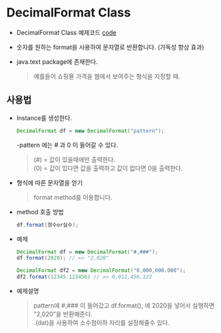 

DecimalFormat Class
===
* DecimalFormat Class 예제코드 [code](https://github.com/LeeWoooo/SIST_Class/blob/master/Java/Day(20.11.13)/DecimalFormat_Class/UseDecimalFormat.java)

* 숫자를 원하는 format을 사용하여 문자열로 반환합니다. (가독성 향상 효과)

* java.text package에 존재한다.
    >예를들어 쇼핑몰 가격을 웹에서 보여주는 형식을 지정할 때.

## 사용법

* Instance를 생성한다.

    ```java
    DecimalFormat df = new DecimalFormat("pattern");
    ```
    -pattern 에는 # 과 0 이 들어갈 수 있다.
    > (#) = 값이 있을때에만 출력한다. <br>
    > (0) = 값이 있다면 값을 출력하고 값이 없다면 0을 출력한다.

* 형식에 따른 문자열을 얻기
    > format method를 이용합니다.

* method 호출 방법
    ```java
    df.format(정수or실수);
    ```

* 예제
    ```java
    DecimalFormat df = new DecimalFormat("#,###");
    df.format(2020); // => "2,020"

    DecimalFormat df2 = new DecimalFormat("0,000,000.000");
    df2.format(12345.123456) // => 0,012,456.123
    ```
* 예제설명
    > pattern에 #,### 이 들어갔고 df.format(); 에 2020을 넣어서
    실행하면 "2,020"을 반환해준다.<br>
    .(dat)을 사용하여 소수점이하 자리를 설정해줄수 있다.
